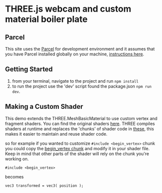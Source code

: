 # THREE.js webcam and custom material boiler plate



## Parcel
This site uses the [Parcel](https://parceljs.org/) for development environment and it assumes that you have Parcel installed globally on your machine, [instructions here](https://parceljs.org/getting_started.html).


## Getting Started
1. from your terminal, navigate to the project and run `npm install`
2. to run the project use the 'dev' script found the package.json `npm run dev`.


## Making a Custom Shader
This demo extends the THREE.MeshBasicMaterial to use custom vertex and fragment shaders. You can find the original shaders [here](https://github.com/mrdoob/three.js/tree/dev/src/renderers/shaders/ShaderLib). THREE compiles shaders at runtime and replaces the 'chunks' of shader code in [these](https://github.com/mrdoob/three.js/tree/dev/src/renderers/shaders/ShaderChunk), this makes it easier to maintain and reuse shader code.

so for example if you wanted to customize `#include <begin_vertex>` chunk you could copy the [begin_vertex chunk](https://github.com/mrdoob/three.js/blob/dev/src/renderers/shaders/ShaderChunk/begin_vertex.glsl.js) and modify it in your shader file. Keep in mind that other parts of the shader will rely on the chunk you're working on.

```
#include <begin_vertex>
```
becomes
```
vec3 transformed = vec3( position );
```